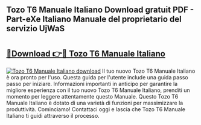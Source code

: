 ## Tozo T6 Manuale Italiano Download gratuit PDF - Part-eXe Italiano Manuale del proprietario del servizio UjWaS

# <h2><a href="http://dfdzmb.blite.top/?on=Tozo+T6+Manuale+Italiano">🔗Download 👉🔴 Tozo T6 Manuale Italiano</a></h2>

[![Tozo T6 Manuale Italiano download](https://i.imgur.com/lujVjoI.png)](http://dfdzmb.blite.top/?on=Tozo+T6+Manuale+Italiano)
Il tuo nuovo Tozo T6 Manuale Italiano è ora pronto per l'uso. Questa guida per l'utente include una guida passo passo per iniziare. Informazioni importanti in anticipo per garantire la migliore esperienza con il tuo nuovo Tozo T6 Manuale Italiano, prenditi un momento per leggere attentamente questo Manuale. Questo Tozo T6 Manuale Italiano è dotato di una varietà di funzioni per massimizzare la produttività. Cominciamo! Contattaci oggi e lascia che Tozo T6 Manuale Italiano ti guidi attraverso il processo.
